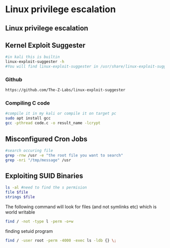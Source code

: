 # Linux privilege escalation

## Linux privilege escalation

## Kernel Exploit Suggester

```bash
#in kali this is builtin
linux-exploit-suggester -h
#You will find linux-exploit-suggester in /usr/share/linux-exploit-suggester
```

### Github

```bash
https://github.com/The-Z-Labs/linux-exploit-suggester
```

### Compiling C code

```bash
#compile it in my kali or compile it on target pc
sudo apt install gcc
gcc -pthread code.c -o result_name -lcrypt
```

## Misconfigured Cron Jobs

```bash
#search occuring file
grep -rnw /usr -e "the root file you want to search"
grep -nri "/tmp/message" /usr
```

## Exploiting SUID Binaries

```bash
ls -al #need to find the s permision
file $file
strings $file
```

The following command will look for files (and not symlinks etc) which is world writable

```bash
find / -not -type l -perm -o+w
```

finding setuid program

```bash
find / -user root -perm -4000 -exec ls -ldb {} \;
```
